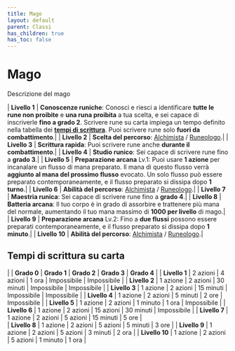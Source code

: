 ```yaml
---
title: Mago
layout: default
parent: Classi
has_children: true
has_toc: false
---
```


# **Mago**

Descrizione del mago

| **Livello 1** | **Conoscenze runiche**: Conosci e riesci a identificare **tutte le rune non proibite** e **una runa proibita** a tua scelta, e sei capace di inscriverle **fino a grado 2**. Scrivere rune su carta impiega un tempo definito nella tabella dei [**tempi di scrittura**](#tempi-di-scrittura-su-carta). Puoi scrivere rune solo **fuori da combattimento**.|
| **Livello 2** | **Scelta del percorso**: [Alchimista](./alchemist) / [Runeologo](./runemaster).|
| **Livello 3** | **Scrittura rapida**: Puoi scrivere rune anche **durante il combattimento**.|
| **Livello 4** | **Studio runico**: Sei capace di scrivere rune fino a **grado 3**.|
| **Livello 5** | **Preparazione arcana** Lv.1: Puoi usare **1 azione** per incanalare un flusso di mana preparato. Il mana di questo flusso verrà **aggiunto al mana del prossimo flusso** evocato. Un solo flusso può essere preparato contemporaneamente, e il flusso preparato si dissipa dopo **1 turno**.|
| **Livello 6** | **Abilità del percorso**: [Alchimista](./alchemist) / [Runeologo](./runemaster).|
| **Livello 7** | **Maestria runica**: Sei capace di scrivere rune fino a **grado 4**.|
| **Livello 8** | **Batteria arcana**: Il tuo corpo è in grado di assorbire e trattenere più mana del normale, aumentando il tuo mana massimo di **1000 per livello** di mago.|
| **Livello 9** | **Preparazione arcana** Lv.2: Fino a **due flussi** possono essere preparati contemporaneamente, e il flusso preparato si dissipa dopo **1 minuto**.|
| **Livello 10** | **Abilità del percorso**: [Alchimista](./alchemist) / [Runeologo](./runemaster).|

## Tempi di scrittura su carta

|                | **Grado 0**  | **Grado 1**   | **Grado 2**   | **Grado 3**   | **Grado 4**   |
| **Livello 1**  | 2 azioni     | 4 azioni      | 1 ora         | Impossibile   | Impossibile   |
| **Livello 2**  | 1 azione     | 2 azioni      | 30 minuti     | Impossibile   | Impossibile   |
| **Livello 3**  | 1 azione     | 2 azioni      | 15 minuti     | Impossibile   | Impossibile   |
| **Livello 4**  | 1 azione     | 2 azioni      | 5 minuti      | 2 ore         | Impossibile   |
| **Livello 5**  | 1 azione     | 2 azioni      | 1 minuto      | 1 ora         | Impossibile   |
| **Livello 6**  | 1 azione     | 2 azioni      | 15 azioni     | 30 minuti     | Impossibile   |
| **Livello 7**  | 1 azione     | 2 azioni      | 5 azioni      | 15 minuti     | 5 ore         |         
| **Livello 8**  | 1 azione     | 2 azioni      | 5 azioni      | 5 minuti      | 3 ore         |
| **Livello 9**  | 1 azione     | 2 azioni      | 5 azioni      | 3 minuti      | 2 ora         |
| **Livello 10** | 1 azione     | 2 azioni      | 5 azioni      | 1 minuto      | 1 ora         |